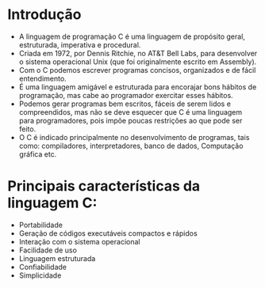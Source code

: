 # Introdução

+ A linguagem de programação C é uma linguagem de propósito geral, estruturada, imperativa e procedural.
+ Criada em 1972, por Dennis Ritchie, no AT&T Bell Labs, para desenvolver o sistema operacional Unix (que foi originalmente escrito em Assembly). 
+ Com o C podemos escrever programas concisos, organizados e de fácil entendimento. 
+ É uma linguagem amigável e estruturada para encorajar bons hábitos de programação, mas cabe ao programador exercitar esses hábitos. 
+ Podemos gerar programas bem escritos, fáceis de serem lidos e compreendidos, mas não se deve esquecer que C é uma linguagem para programadores, pois impõe poucas restrições ao que pode ser feito.
+ O C é indicado principalmente no desenvolvimento de programas, tais como: compiladores, interpretadores, banco de dados, Computação gráfica etc.

 

# Principais características da linguagem C:
<ul>
<li>Portabilidade</li>
<li>Geração de códigos executáveis compactos e rápidos</li>
<li>Interação com o sistema operacional</li>
<li>Facilidade de uso</li>
<li>Linguagem estruturada</li>
<li>Confiabilidade</li>
<li>Simplicidade</li>
</ul>
 
